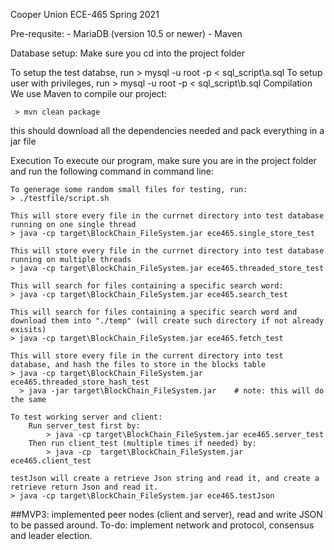 Cooper Union ECE-465 Spring 2021

Pre-requsite: - MariaDB (version 10.5 or newer) - Maven

Database setup: Make sure you cd into the project folder

To setup the test databse, run
    > mysql -u root -p < sql_script\a.sql
To setup user with privileges, run
    > mysql -u root -p < sql_script\b.sql
Compilation We use Maven to compile our project: 

     > mvn clean package 

   this should download all the dependencies needed and pack everything in a jar file

Execution To execute our program, make sure you are in the project folder and run the following command in command line:

    To generage some random small files for testing, run:
    > ./testfile/script.sh
    
    This will store every file in the currnet directory into test database running on one single thread
    > java -cp target\BlockChain_FileSystem.jar ece465.single_store_test
    
    This will store every file in the currnet directory into test database running on multiple threads
    > java -cp target\BlockChain_FileSystem.jar ece465.threaded_store_test
    
    This will search for files containing a specific search word:
    > java -cp target\BlockChain_FileSystem.jar ece465.search_test

    This will search for files containing a specific search word and download them into "./temp" (will create such directory if not already exisits)
    > java -cp target\BlockChain_FileSystem.jar ece465.fetch_test
    
    This will store every file in the current directory into test database, and hash the files to store in the blocks table
    > java -cp target\BlockChain_FileSystem.jar ece465.threaded_store_hash_test
      > java -jar target\BlockChain_FileSystem.jar    # note: this will do the same
      
    To test working server and client:
        Run server_test first by:
            > java -cp target\BlockChain_FileSystem.jar ece465.server_test
        Then run client_test (multiple times if needed) by:
            > java -cp  target\BlockChain_FileSystem.jar ece465.client_test
            
    testJson will create a retrieve Json string and read it, and create a retrieve return Json and read it.
    > java -cp target\BlockChain_FileSystem.jar ece465.testJson


##MVP3: implemented peer nodes (client and server), read and write JSON to be passed around.
    To-do: 
        implement network and protocol, consensus and leader election.

